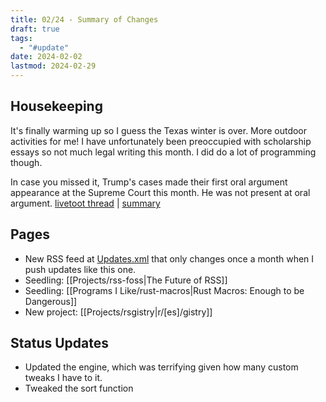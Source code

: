 ```yaml
---
title: 02/24 - Summary of Changes
draft: true
tags:
  - "#update"
date: 2024-02-02
lastmod: 2024-02-29
---
```

## Housekeeping
It's finally warming up so I guess the Texas winter is over. More outdoor activities for me! I have unfortunately been preoccupied with scholarship essays so not much legal writing this month. I did do a lot of programming though.

In case you missed it, Trump's cases made their first oral argument appearance at the Supreme Court this month. He was not present at oral argument. [livetoot thread](https://social.treehouse.systems/@be_far/111896728515160424) | [summary](https://social.treehouse.systems/@be_far/111897288561422460)
## Pages
- New RSS feed at [Updates.xml](/Updates.xml) that only changes once a month when I push updates like this one.
- Seedling: [[Projects/rss-foss|The Future of RSS]]
- Seedling: [[Programs I Like/rust-macros|Rust Macros: Enough to be Dangerous]]
- New project: [[Projects/rsgistry|r/[es]/gistry]]
## Status Updates
- Updated the engine, which was terrifying given how many custom tweaks I have to it.
- Tweaked the sort function